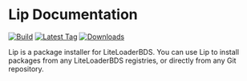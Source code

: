# Lip Documentation

[![Build](https://img.shields.io/github/actions/workflow/status/LiteLDev/Lip/build.yml?style=for-the-badge)](https://github.com/LiteLDev/Lip/actions)
[![Latest Tag](https://img.shields.io/github/v/tag/LiteLDev/Lip?label=LATEST%20TAG&style=for-the-badge)](https://github.com/LiteLDev/Lip/releases/latest)
[![Downloads](https://img.shields.io/github/downloads/LiteLDev/Lip/latest/total?style=for-the-badge)](https://github.com/LiteLDev/Lip/releases/latest)

Lip is a package installer for LiteLoaderBDS. You can use Lip to install packages from any LiteLoaderBDS registries, or directly from any Git repository.
